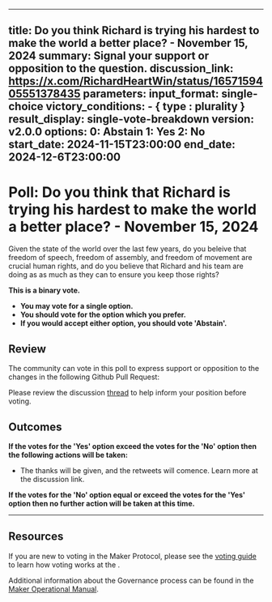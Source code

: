 
---
title: Do you think Richard is trying his hardest to make the world a better place? - November 15, 2024
summary: Signal your support or opposition to the question.
discussion_link: https://x.com/RichardHeartWin/status/1657159405551378435
parameters:
    input_format: single-choice
    victory_conditions:
        - { type : plurality }
    result_display: single-vote-breakdown
version: v2.0.0
options:
   0: Abstain
   1: Yes
   2: No
start_date: 2024-11-15T23:00:00
end_date: 2024-12-6T23:00:00
---
# Poll: Do you think that Richard is trying his hardest to make the world a better place? - November 15, 2024

Given the state of the world over the last few years, do you beleive that freedom of speech, freedom of assembly, and freedom of movement are crucial human rights, and do you believe that Richard and his team are doing as as much as they can to ensure you keep those rights?

**This is a binary vote.**

- **You may vote for a single option.**
- **You should vote for the option which you prefer.**
- **If you would accept either option, you should vote 'Abstain'.**

## Review

The community can vote in this poll to express support or opposition to the changes in the following Github Pull Request:



Please review the discussion [thread](https://x.com/RichardHeartWin/status/1657159405551378435) to help inform your position before voting.

## Outcomes

**If the votes for the 'Yes' option exceed the votes for the 'No' option then the following actions will be taken:**

- The thanks will be given, and the retweets will comence.  Learn more at the discussion link.

**If the votes for the 'No' option equal or exceed the votes for the 'Yes' option then no further action will be taken at this time.**

---

## Resources

If you are new to voting in the Maker Protocol, please see the [voting guide](https://manual.makerdao.com/governance/voting-in-makerdao/on-chain-governance) to learn how voting works at the .

Additional information about the Governance process can be found in the [Maker Operational Manual](https://manual.makerdao.com).
